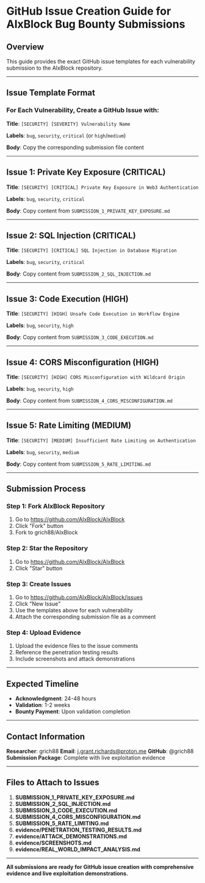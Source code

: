 # GitHub Issue Creation Guide for AIxBlock Bug Bounty Submissions

## Overview
This guide provides the exact GitHub issue templates for each vulnerability submission to the AIxBlock repository.

---

## Issue Template Format

### For Each Vulnerability, Create a GitHub Issue with:

**Title**: `[SECURITY] [SEVERITY] Vulnerability Name`

**Labels**: `bug`, `security`, `critical` (or `high`/`medium`)

**Body**: Copy the corresponding submission file content

---

## Issue 1: Private Key Exposure (CRITICAL)

**Title**: `[SECURITY] [CRITICAL] Private Key Exposure in Web3 Authentication`

**Labels**: `bug`, `security`, `critical`

**Body**: Copy content from `SUBMISSION_1_PRIVATE_KEY_EXPOSURE.md`

---

## Issue 2: SQL Injection (CRITICAL)

**Title**: `[SECURITY] [CRITICAL] SQL Injection in Database Migration`

**Labels**: `bug`, `security`, `critical`

**Body**: Copy content from `SUBMISSION_2_SQL_INJECTION.md`

---

## Issue 3: Code Execution (HIGH)

**Title**: `[SECURITY] [HIGH] Unsafe Code Execution in Workflow Engine`

**Labels**: `bug`, `security`, `high`

**Body**: Copy content from `SUBMISSION_3_CODE_EXECUTION.md`

---

## Issue 4: CORS Misconfiguration (HIGH)

**Title**: `[SECURITY] [HIGH] CORS Misconfiguration with Wildcard Origin`

**Labels**: `bug`, `security`, `high`

**Body**: Copy content from `SUBMISSION_4_CORS_MISCONFIGURATION.md`

---

## Issue 5: Rate Limiting (MEDIUM)

**Title**: `[SECURITY] [MEDIUM] Insufficient Rate Limiting on Authentication`

**Labels**: `bug`, `security`, `medium`

**Body**: Copy content from `SUBMISSION_5_RATE_LIMITING.md`

---

## Submission Process

### Step 1: Fork AIxBlock Repository
1. Go to https://github.com/AIxBlock/AIxBlock
2. Click "Fork" button
3. Fork to grich88/AIxBlock

### Step 2: Star the Repository
1. Go to https://github.com/AIxBlock/AIxBlock
2. Click "Star" button

### Step 3: Create Issues
1. Go to https://github.com/AIxBlock/AIxBlock/issues
2. Click "New Issue"
3. Use the templates above for each vulnerability
4. Attach the corresponding submission file as a comment

### Step 4: Upload Evidence
1. Upload the evidence files to the issue comments
2. Reference the penetration testing results
3. Include screenshots and attack demonstrations

---

## Expected Timeline

- **Acknowledgment**: 24-48 hours
- **Validation**: 1-2 weeks
- **Bounty Payment**: Upon validation completion

---

## Contact Information

**Researcher**: grich88
**Email**: j.grant.richards@proton.me
**GitHub**: @grich88
**Submission Package**: Complete with live exploitation evidence

---

## Files to Attach to Issues

1. **SUBMISSION_1_PRIVATE_KEY_EXPOSURE.md**
2. **SUBMISSION_2_SQL_INJECTION.md**
3. **SUBMISSION_3_CODE_EXECUTION.md**
4. **SUBMISSION_4_CORS_MISCONFIGURATION.md**
5. **SUBMISSION_5_RATE_LIMITING.md**
6. **evidence/PENETRATION_TESTING_RESULTS.md**
7. **evidence/ATTACK_DEMONSTRATIONS.md**
8. **evidence/SCREENSHOTS.md**
9. **evidence/REAL_WORLD_IMPACT_ANALYSIS.md**

---

**All submissions are ready for GitHub issue creation with comprehensive evidence and live exploitation demonstrations.**
